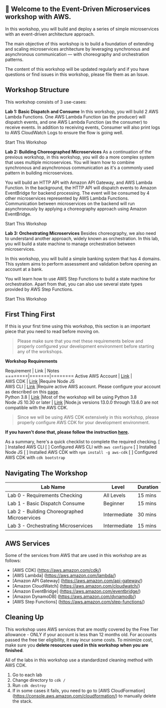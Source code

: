 ## 🚀 Welcome to the Event-Driven Microservices workshop with AWS.

In this workshop, you will build and deploy a series of simple microservices with an event-driven architecture approach.

The main objective of this workshop is to build a foundation of extending and scaling microservices architecture by leveraging synchronous and asynchronous communication — with choreography and orchestration patterns.

The content of this workshop will be updated regularly and if you have questions or find issues in this workshop, please file them as an Issue.

## Workshop Structure
This workshop consists of 3 use-cases:

**Lab 1: Basic Dispatch and Consume**
In this workshop, you will build 2 AWS Lambda Functions. One AWS Lambda Function (as the producer) will dispatch events, and one AWS Lambda Function (as the consumer) to receive events. In addition to receiving events, Consumer will also print logs to AWS CloudWatch Logs to ensure the flow is going well.

Start This Workshop

**Lab 2: Building Choreographed Microservices**
As a continuation of the previous workshop, in this workshop, you will do a more complex system that uses multiple microservices. You will learn how to combine synchronous and asynchronous communication as it's a commonly used pattern in building microservices.

You will build an HTTP API with Amazon API Gateway, and AWS Lambda Function. In the background, the HTTP API will dispatch events to Amazon EventBridge for backend processing. The event will be consumed by 4 other microservices represented by AWS Lambda Functions. Communication between microservices on the backend will run asynchronously by applying a choreography approach using Amazon EventBridge.

Start This Workshop

**Lab 3: Orchestrating Microservices**
Besides choreography, we also need to understand another approach, widely known as orchestration. In this lab, you will build a state machine to manage orchestration between microservices.

In this workshop, you will build a simple banking system that has 4 domains. This system aims to perform assessment and validation before opening an account at a bank.

You will learn how to use AWS Step Functions to build a state machine for orchestration. Apart from that, you can also use several state types provided by AWS Step Functions.

Start This Workshop

## First Thing First
If this is your first time using this workshop, this section is an important piece that you need to read before moving on.

> Please make sure that you met these requirements below and properly configured your development environment before starting any of the workshops.

**Workshop Requirements**

Requirement | Link | Notes  
========|=======|========
Active AWS Account | [Link](https://aws.amazon.com/) |   
AWS CDK | [Link](https://aws.amazon.com/cdk/) |Require Node JS   
AWS CLI | [Link](https://aws.amazon.com/cli/) |Require active    AWS account. Please configure your account as described on this    [page](https://docs.aws.amazon.com/cli/latest/userguide/cli-chap-configure.html).   
Python 3.8 | [Link](https://www.python.org/downloads/release/python-380/) |Most of the workshop will be using Python 3.8   
Node JS 10.30 or later | [Link](https://nodejs.org/en/download/current/) |Node.js versions 13.0.0 through 13.6.0 are not compatible with the AWS CDK.   

> Since we will be using AWS CDK extensively in this workshop, please properly configure AWS CDK for your development environment. 

**If you haven't done that, please follow the instruction [here](https://docs.aws.amazon.com/cdk/latest/guide/getting_started.html).**

As a summary, here's a quick checklist to complete the required checking.
[ ] Installed AWS CLI
[ ] Configured AWS CLI with `aws configure`
[ ] Installed Node JS
[ ] Installed AWS CDK with `npm install -g aws-cdk`
[ ] Configured AWS CDK with `cdk bootstrap`

## Navigating The Workshop
Lab Name | Level | Duration
------------ | ------------- | -------------
Lab 0 - Requirements Checking | All Levels | 15 mins
Lab 1 - Basic Dispatch Consume | Beginner | 15 mins
Lab 2 - Building Choreographed Microservices | Intermediate | 30 mins
Lab 3 - Orchestrating Microservices | Intermediate | 15 mins

## AWS Services
Some of the services from AWS that are used in this workshop are as follows:
- [AWS CDK] (https://aws.amazon.com/cdk/)
- [AWS Lambda] (https://aws.amazon.com/lambda/)
- [Amazon API Gateway] (https://aws.amazon.com/api-gateway/)
- [Amazon CloudWatch] (https://aws.amazon.com/cloudwatch/)
- [Amazon EventBridge] (https://aws.amazon.com/eventbridge/)
- [Amazon DynamoDB] (https://aws.amazon.com/dynamodb/)
- [AWS Step Functions] (https://aws.amazon.com/step-functions/)

## Cleaning Up
This workshop uses AWS services that are mostly covered by the Free Tier allowance - ONLY if your account is less than 12 months old. For accounts passed the free tier eligibility, it may incur some costs. To minimize cost, make sure you **delete resources used in this workshop when you are finished**.

All of the labs in this workshop use a standardized cleaning method with AWS CDK.
1. Go to each lab
2. Change directory to `cdk /`
3. Run `cdk destroy`
4. If in some cases it fails, you need to go to [AWS CloudFormation] (https://console.aws.amazon.com/cloudformation/) to manually delete the stack.
